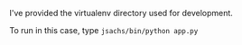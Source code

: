 I've provided the virtualenv directory used for development.

To run in this case, type `jsachs/bin/python app.py`
